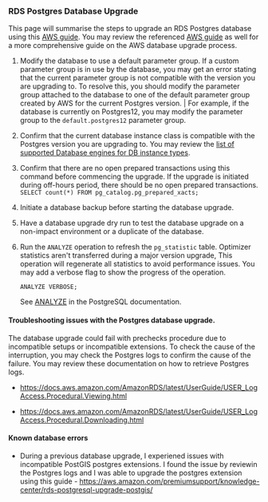 ### RDS Postgres Database Upgrade

This page will summarise the steps to upgrade an RDS Postgres database
using this [AWS
guide](https://docs.aws.amazon.com/AmazonRDS/latest/UserGuide/USER_UpgradeDBInstance.PostgreSQL.html#USER_UpgradeDBInstance.PostgreSQL.MajorVersion.Process).
You may review the referenced [AWS
guide](https://docs.aws.amazon.com/AmazonRDS/latest/UserGuide/USER_UpgradeDBInstance.PostgreSQL.html#USER_UpgradeDBInstance.PostgreSQL.MajorVersion.Process)
as well for a more comprehensive guide on the AWS database upgrade
process.

1.  Modify the database to use a default parameter group. If a custom
    parameter group is in use by the database, you may get an error
    stating that the current parameter group is not compatible with the
    version you are upgrading to. To resolve this, you should modify the
    parameter group attached to the database to one of the default
    parameter group created by AWS for the current Postgres version. |
    For example, if the database is currently on Postgres12, you may
    modify the parameter group to the `default.postgres12` parameter
    group.

2.  Confirm that the current database instance class is compatible with
    the Postgres version you are upgrading to. You may review the [list
    of supported Database engines for DB instance
    types](https://docs.aws.amazon.com/AmazonRDS/latest/UserGuide/Concepts.DBInstanceClass.html#Concepts.DBInstanceClass.Support).

3.  Confirm that there are no open prepared transactions using this
    command before commencing the upgrade. If the upgrade is initiated
    during off-hours period, there should be no open prepared
    transactions.
    `SELECT count(*) FROM pg_catalog.pg_prepared_xacts;`

4.  Initiate a database backup before starting the database upgrade.

5.  Have a database upgrade dry run to test the database upgrade on a
    non-impact environment or a duplicate of the database.

6.  Run the `ANALYZE` operation to refresh the `pg_statistic` table.
    Optimizer statistics aren't transferred during a major version
    upgrade, This operation will regenerate all statistics to avoid
    performance issues. You may add a verbose flag to show the progress
    of the operation.

    ```
    ANALYZE VERBOSE;
    ```

    See [ANALYZE](https://www.postgresql.org/docs/10/sql-analyze.html)
    in the PostgreSQL documentation.

#### Troubleshooting issues with the Postgres database upgrade.

The database upgrade could fail with prechecks procedure due to
incompatible setups or incompatible extensions. To check the cause of
the interruption, you may check the Postgres logs to confirm the cause
of the failure. You may review these documentation on how to retrieve
Postgres logs.

  - <https://docs.aws.amazon.com/AmazonRDS/latest/UserGuide/USER_LogAccess.Procedural.Viewing.html>

  - <https://docs.aws.amazon.com/AmazonRDS/latest/UserGuide/USER_LogAccess.Procedural.Downloading.html>

#### Known database errors

  - During a previous database upgrade, I experiened issues with
    incompatible PostGIS postgres extensions. I found the issue by
    reviewin the Postgres logs and I was able to upgrade the postgres
    extension using this guide -
    <https://aws.amazon.com/premiumsupport/knowledge-center/rds-postgresql-upgrade-postgis/>
